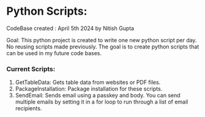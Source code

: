# Python Scripts:

CodeBase created : April 5th 2024 by Nitish Gupta

Goal:
This python project is created to write one new python script per day. No reusing scripts made previously. The goal is to create python scripts that can be used in my future code bases.


### Current Scripts:
1. GetTableData: Gets table data from websites or PDF files.
2. PackageInstallation: Package installation for these scripts.
3. SendEmail: Sends email using a passkey and body. You can send multiple emails by setting it in a for loop to run through a list of email recipients.